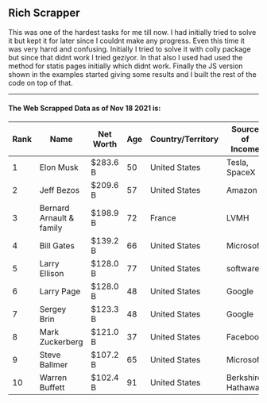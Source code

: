 ## Rich Scrapper
This was one of the hardest tasks for me till now. I had initially tried to solve it but kept it for later since I couldnt make any progress. Even this time it was very harrd and confusing. Initially I tried to solve it with colly package but since that didnt work I tried geziyor. In that also I used had used the method for statis pages initially which didnt work. Finally the JS version shown in the examples started giving some results and I built the rest of the code on top of that.

---

#### The Web Scrapped Data as of Nov 18 2021 is:

|Rank|Name                    |Net Worth|Age|Country/Territory|Source of Income  |
|----|------------------------|---------|---|-----------------|------------------|
|1   |Elon Musk               |$283.6 B |50 |United States    |Tesla, SpaceX     |
|2   |Jeff Bezos              |$209.6 B |57 |United States    |Amazon            |
|3   |Bernard Arnault & family|$198.9 B |72 |France           |LVMH              |
|4   |Bill Gates              |$139.2 B |66 |United States    |Microsoft         |
|5   |Larry Ellison           |$128.0 B |77 |United States    |software          |
|6   |Larry Page              |$128.0 B |48 |United States    |Google            |
|7   |Sergey Brin             |$123.3 B |48 |United States    |Google            |
|8   |Mark Zuckerberg         |$121.0 B |37 |United States    |Facebook          |
|9   |Steve Ballmer           |$107.2 B |65 |United States    |Microsoft         |
|10  |Warren Buffett          |$102.4 B |91 |United States    |Berkshire Hathaway|